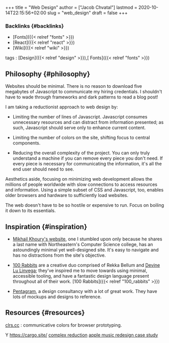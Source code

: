 +++
title = "Web Design"
author = ["Jacob Chvatal"]
lastmod = 2020-10-14T22:15:56+02:00
slug = "web_design"
draft = false
+++

### Backlinks {#backlinks}

-   [Fonts]({{< relref "fonts" >}})
-   [React]({{< relref "react" >}})
-   [Wiki]({{< relref "wiki" >}})

tags
: [Design]({{< relref "design" >}}),[ Fonts]({{< relref "fonts" >}})


## Philosophy {#philosophy}

Websites should be minimal.
There is no reason to download five megabytes of Javascript to communicate
my hiring credentials. I shouldn't have to wade through frameworks and dark
patterns to read a blog post!

I am taking a reductionist approach to web design by:

-   Limiting the number of lines of Javascript.
    Javascript consumes unnecessary resources and can distract from information
    presented; as such, Javascript should serve only to enhance current content.

-   Limiting the number of colors on the site, shifting focus to central components.

-   Reducing the overall complexity of the project.
    You can only truly understand a machine if you can remove every piece
    you don't need. If every piece is necessary for communicating the information,
    it's all the end user should need to see.

Aesthetics aside, focusing on minimizing web development allows the millions of
people worldwide with slow connections to access resources and information.
Using a simple subset of CSS and Javascript, too, enables older browsers and
hardware to sufficiently load websites.

The web doesn't have to be so hostile or expensive to run.
Focus on boiling it down to its essentials.


## Inspiration {#inspiration}

-   [Mikhail Khoury's website](http://mikhailkhoury.com/), one I stumbled upon only because he shares
    a last name with Northeastern's Computer Science college, has
    an astoundingly minimal yet well-designed site. It's easy to navigate
    and has no distractions from the site's objective.

-   [100 Rabbits](https://100r.co) are a creative duo comprised of Rekka Bellum and
    [Devine Lu Linvega](https://xxiivv.com/); they've inspired me to move towards using
    minimal, accessible tooling, and have a fantastic design language
    present throughout all of their work. [100 Rabbits]({{< relref "100_rabbits" >}})
-   [Pentagram](https://www.pentagram.com/work/secondmind), a design consultancy with a lot of great work. They have lots of mockups and designs to reference.


## Resources {#resources}

[clrs.cc](http://clrs.cc/)
: communicative colors for browser prototyping.

Y
<https://cargo.site/>
[complex reduction](https://www.huffpost.com/entry/complexion-reduction-a-new-trend-in-mobile-design%5Fb%5F577d828fe4b05b4c02fb8b07?test%5Fad=taboola%5Fiframe%5Fmw%5Flife)
[apple music redesign case study](https://medium.com/startup-grind/i-got-rejected-by-apple-music-so-i-redesigned-it-b7e2e4dc64bf)
